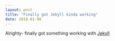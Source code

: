 ```yaml
---
layout: post
title: "Finally got Jekyll kinda working"
date: 2018-01-08
---
```


Alrighty- finally got something working with [Jekyll](http://jekyllrb.com)
